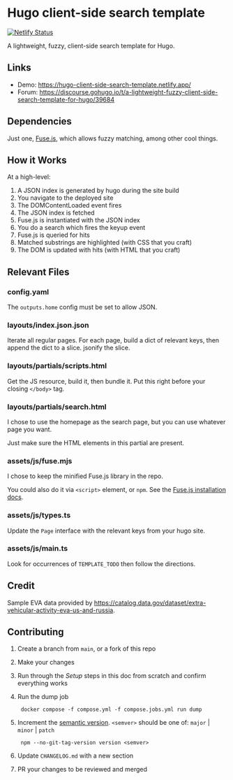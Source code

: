 # Hugo client-side search template

[![Netlify Status](https://api.netlify.com/api/v1/badges/bb28781b-4732-4e74-b3de-c5f27ac37d14/deploy-status)](https://app.netlify.com/sites/hugo-client-side-search-template/deploys)

A lightweight, fuzzy, client-side search template for Hugo.

## Links

- Demo: <https://hugo-client-side-search-template.netlify.app/>
- Forum: <https://discourse.gohugo.io/t/a-lightweight-fuzzy-client-side-search-template-for-hugo/39684>

## Dependencies

Just one, [Fuse.js](https://fusejs.io/), which allows fuzzy matching, among other cool things.

## How it Works

At a high-level:

1. A JSON index is generated by hugo during the site build
1. You navigate to the deployed site
1. The DOMContentLoaded event fires
1. The JSON index is fetched
1. Fuse.js is instantiated with the JSON index
1. You do a search which fires the keyup event
1. Fuse.js is queried for hits
1. Matched substrings are highlighted (with CSS that you craft)
1. The DOM is updated with hits (with HTML that you craft)

## Relevant Files

### config.yaml

The `outputs.home` config must be set to allow JSON.

### layouts/index.json.json

Iterate all regular pages. For each page, build a dict of relevant keys, then append the dict to a slice. jsonify the slice.

### layouts/partials/scripts.html

Get the JS resource, build it, then bundle it. Put this right before your closing `</body>` tag.

### layouts/partials/search.html

I chose to use the homepage as the search page, but you can use whatever page you want.

Just make sure the HTML elements in this partial are present.

### assets/js/fuse.mjs

I chose to keep the minified Fuse.js library in the repo.

You could also do it via `<script>` element, or `npm`. See the [Fuse.js installation docs](https://fusejs.io/getting-started/installation.html).

### assets/js/types.ts

Update the `Page` interface with the relevant keys from your hugo site.

### assets/js/main.ts

Look for occurrences of `TEMPLATE_TODO` then follow the directions.

## Credit

Sample EVA data provided by <https://catalog.data.gov/dataset/extra-vehicular-activity-eva-us-and-russia>.

## Contributing

1. Create a branch from `main`, or a fork of this repo
1. Make your changes
1. Run through the _Setup_ steps in this doc from scratch and confirm everything works
1. Run the dump job

        docker compose -f compose.yml -f compose.jobs.yml run dump

1. Increment the [semantic version](https://docs.npmjs.com/about-semantic-versioning). `<semver>` should be one of: `major` | `minor` | `patch`

        npm --no-git-tag-version version <semver>

1. Update `CHANGELOG.md` with a new section
1. PR your changes to be reviewed and merged
